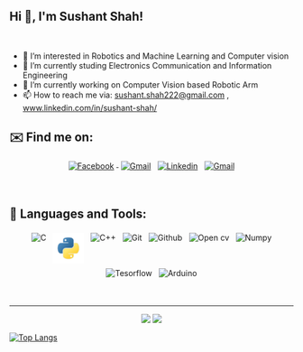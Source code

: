 <h2 align="left">Hi 👋, I'm Sushant Shah!</h2>
<br>

<!-- - 👋 Hi, I’m @Sushant Shah -->
- 👀 I’m interested in Robotics and Machine Learning and Computer vision
- 🌱 I’m currently studing Electronics Communication and Information Engineering
- 💞️ I’m currently working on Computer Vision based Robotic Arm
- 📫 How to reach me via: sushant.shah222@gmail.com , www.linkedin.com/in/sushant-shah/


 ##  ✉️ Find me on:


<p align="center">
 <a href="https://www.facebook.com/Sushant.shah222" target="_blank" rel="noopener noreferrer"> <img src="https://user-images.githubusercontent.com/60286504/138819262-e07f8cb5-7033-4fd6-8e26-f193d98945f0.png" alt="Facebook" height="50" style="vertical-align:top; margin:4px"> </a>
 <a href="mailto:sushant.shah222@gmail.com"> <img src="https://cdn.jsdelivr.net/npm/simple-icons@v3/icons/gmail.svg" alt="Gmail" height="50" style="vertical-align:top; margin:4px"></a>
 <a href="https://linkedin.com/in/sushant-shah" target="_blank" rel="noopener noreferrer"> <img src="https://user-images.githubusercontent.com/60286504/138819608-5ca3201d-1b8c-4168-898b-d5309fc57bd4.png" alt="Linkedin" height="50" style="vertical-align:top; margin:4px"></a>
 <a href="https://www.instagram.com/sushant__shah"> <img src="https://user-images.githubusercontent.com/60286504/138825145-ae83a91f-a8b8-45bb-a488-19b5e77aaf1c.png" alt="Gmail" height="50" style="vertical-align:top; margin:4px"></a>
 

</p>

<br />

## 🧰 Languages and Tools:
<p align="center">
<img src="https://user-images.githubusercontent.com/60286504/138821443-c409c186-e22d-43e2-9f56-ed081ad1191f.png" alt="C" height="55" style="vertical-align:top; margin:4px">

<img src="https://raw.githubusercontent.com/github/explore/80688e429a7d4ef2fca1e82350fe8e3517d3494d/topics/python/python.png" alt="Python" height="55" style="vertical-align:top; margin:4px">
 

<img src="https://user-images.githubusercontent.com/60286504/138821532-f2e1e0ea-e076-4f7e-89a9-9faf93763b7b.png" alt="C++" height="55" style="vertical-align:top; margin:4px">
 

<img src="https://user-images.githubusercontent.com/60286504/138820181-5be61be3-50fc-4360-a6d7-10fb783c3e43.png" alt="Git" height="55" style="vertical-align:top; margin:4px">
<img src="https://user-images.githubusercontent.com/60286504/138823727-64d50656-4589-489a-9450-2949fad564c3.png" alt="Github" height="55" style="vertical-align:top; margin:4px">
 
<img src="https://user-images.githubusercontent.com/60286504/138820665-401baafb-1fd6-4550-8f11-b4fbda5e1c9c.png" alt="Open cv" height="55" style="vertical-align:top; margin:4px">

<img src="https://user-images.githubusercontent.com/60286504/138824269-5c61b376-93a3-47cc-9e01-ff0eca61b592.png" alt="Numpy" height="55" style="vertical-align:top; margin:4px">

 <img src="https://user-images.githubusercontent.com/60286504/138820760-7f98396f-ddce-41eb-820a-2c7a991d4d77.png" alt="Tesorflow" height="55" style="vertical-align:top; margin:4px">
 
 
<img src="https://user-images.githubusercontent.com/60286504/138820970-cb7625dc-eae5-4af4-a238-3afae65e1756.png" alt="Arduino" height="55" style="vertical-align:top; margin:4px">

</p>
<br><hr>



<p align = "center">
  <img src = "https://github-readme-stats.vercel.app/api?username=sushantshah222&show_icons=true&theme=chartreuse-dark" width = 400>
  <img src = "https://github-readme-streak-stats.herokuapp.com?user=sushantshah222&theme=chartreuse-dark&hide_border=true" width = 400><br>

 
</p>

[![Top Langs](https://github-readme-stats.vercel.app/api/top-langs/?username=Sushantshah222&layout=compact)](https://github.com/Sushantshah222/github-readme-stats)

